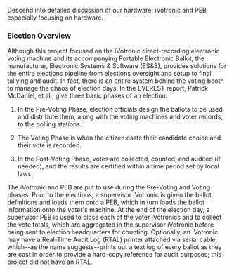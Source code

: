 Descend into detailed discussion of our hardware: iVotronic and PEB especially focusing on hardware.

### Election Overview ###

Although this project focused on the iVotronic direct-recording electronic voting machine and its accompanying Portable Electronic Ballot, the manufacturer, Electronic Systems & Software (ES&S), provides solutions for the entire elections pipeline from elections oversight and setup to final tallying and audit. In fact, there is an entire system behind the voting booth to manage the chaos of election days. In the EVEREST report, Patrick McDaniel, et al., give three basic phases of an election:

1. In the Pre-Voting Phase, election officials design the ballots to be used and distribute them, along with the voting machines and voter records, to the polling stations.

2. The Voting Phase is when the citizen casts their candidate choice and their vote is recorded.

3. In the Post-Voting Phase, votes are collected, counted, and audited (if needed), and the results are certified within a time period set by local laws.

The iVotronic and PEB are put to use during the Pre-Voting and Voting phases. Prior to the elections, a supervisor iVotronic is given the ballot definitions and loads them onto a PEB, which in turn loads the ballot information onto the voter's machine. At the end of the election day, a supervisor PEB is used to close each of the voter iVotronics and to collect the vote totals, which are aggregated in the supervisor iVotronic before being sent to election headquarters for counting. Optionally, an iVotronic may have a Real-Time Audit Log (RTAL) printer attached via serial cable, which--as the name suggests--prints out a text log of every ballot as they are cast in order to provide a hard-copy reference for audit purposes; this project did not have an RTAL.